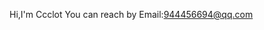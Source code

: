 Hi,I'm Ccclot
You can reach by Email:944456694@qq.com
<!---
Ccclot/Ccclot is a ✨ special ✨ repository because its `README.md` (this file) appears on your GitHub profile.
You can click the Preview link to take a look at your changes.
--->
